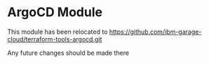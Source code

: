 # ArgoCD Module

This module has been relocated to https://github.com/ibm-garage-cloud/terraform-tools-argocd.git

Any future changes should be made there
